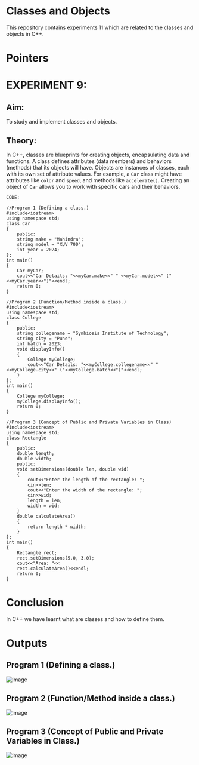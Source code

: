 # Classes and Objects
This repository contains experiments 11 which are related to the classes and objects in C++.

# Pointers
# EXPERIMENT 9:
## Aim: 
To study and implement classes and objects.
## Theory: 
In C++, classes are blueprints for creating objects, encapsulating data and functions. A class defines attributes (data members) and behaviors (methods) that its objects will have. Objects are instances of classes, each with its own set of attribute values. For example, a `Car` class might have attributes like `color` and `speed`, and methods like `accelerate()`. Creating an object of `Car` allows you to work with specific cars and their behaviors.
~~~
CODE:

//Program 1 (Defining a class.)
#include<iostream>
using namespace std;
class Car
{
    public:
    string make = "Mahindra";
    string model = "XUV 700";
    int year = 2024;
};
int main()
{
    Car myCar;
    cout<<"Car Details: "<<myCar.make<<" " <<myCar.model<<" ("<<myCar.year<<")"<<endl;
    return 0;
}

//Program 2 (Function/Method inside a class.)
#include<iostream>
using namespace std;
class College
{
    public:
    string collegename = "Symbiosis Institute of Technology";
    string city = "Pune";
    int batch = 2023;
    void displayInfo()
    {
        College myCollege;
        cout<<"Car Details: "<<myCollege.collegename<<" " <<myCollege.city<<" ("<<myCollege.batch<<")"<<endl;
    }
};
int main()
{
    College myCollege;
    myCollege.displayInfo();
    return 0;
}

//Program 3 (Concept of Public and Private Variables in Class)
#include<iostream>
using namespace std;
class Rectangle
{
    public:
    double length;
    double width;
    public:
    void setDimensions(double len, double wid)
    {
        cout<<"Enter the length of the rectangle: ";
        cin>>len;
        cout<<"Enter the width of the rectangle: ";
        cin>>wid;
        length = len;
        width = wid;
    }
    double calculateArea()
    {
        return length * width;
    }
};
int main()
{
    Rectangle rect;
    rect.setDimensions(5.0, 3.0);
    cout<<"Area: "<<
    rect.calculateArea()<<endl;
    return 0;
}
~~~

# Conclusion
In C++ we have learnt what are classes and how to define them.

# Outputs

## Program 1 (Defining a class.)
![image](https://github.com/user-attachments/assets/0847aa69-470b-4cbd-9f46-9408864c4a3e)

## Program 2 (Function/Method inside a class.) 
![image](https://github.com/user-attachments/assets/80039e37-fd29-4568-a7d6-fb5088e118e6)

## Program 3 (Concept of Public and Private Variables in Class.)
![image](https://github.com/user-attachments/assets/2f9ab474-f9ed-4ff7-a918-46f396a3e2da)
